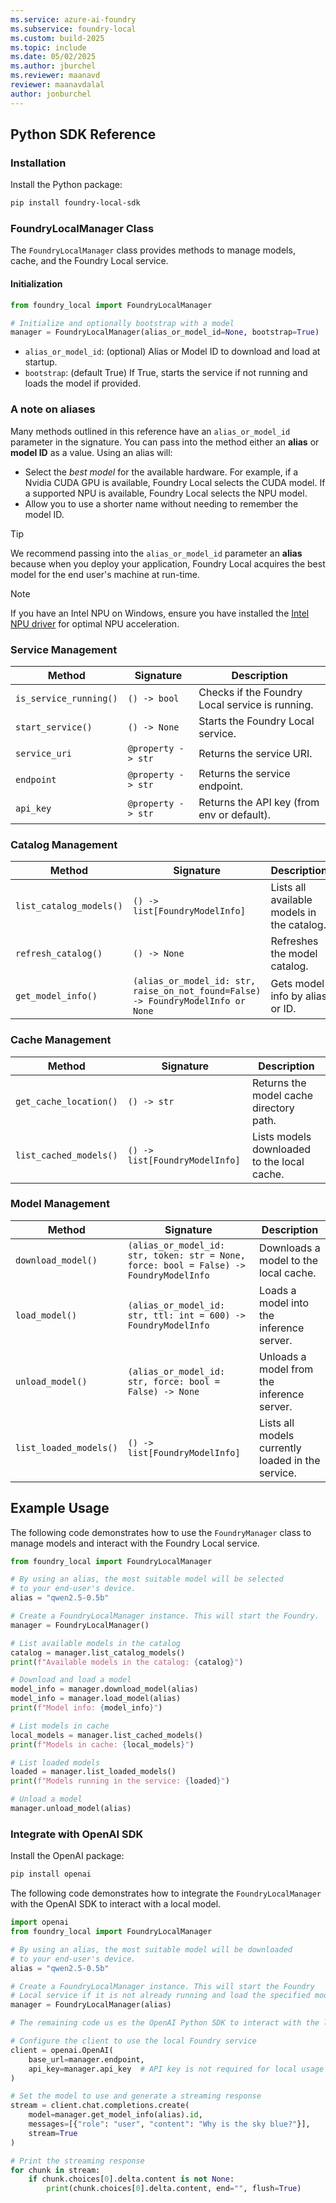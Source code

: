 ```yaml
---
ms.service: azure-ai-foundry
ms.subservice: foundry-local
ms.custom: build-2025
ms.topic: include
ms.date: 05/02/2025
ms.author: jburchel
ms.reviewer: maanavd
reviewer: maanavdalal
author: jonburchel
---
```


## Python SDK Reference

### Installation

Install the Python package:

```bash
pip install foundry-local-sdk
```

### FoundryLocalManager Class

The `FoundryLocalManager` class provides methods to manage models, cache, and the Foundry Local service.

#### Initialization

```python
from foundry_local import FoundryLocalManager

# Initialize and optionally bootstrap with a model
manager = FoundryLocalManager(alias_or_model_id=None, bootstrap=True)
```

- `alias_or_model_id`: (optional) Alias or Model ID to download and load at startup.
- `bootstrap`: (default True) If True, starts the service if not running and loads the model if provided.

### A note on aliases

Many methods outlined in this reference have an `alias_or_model_id` parameter in the signature. You can pass into the method either an **alias** or **model ID** as a value. Using an alias will:

- Select the _best model_ for the available hardware. For example, if a Nvidia CUDA GPU is available, Foundry Local selects the CUDA model. If a supported NPU is available, Foundry Local selects the NPU model.
- Allow you to use a shorter name without needing to remember the model ID.

> [!TIP]
> We recommend passing into the `alias_or_model_id` parameter an **alias** because when you deploy your application, Foundry Local acquires the best model for the end user's machine at run-time.

> [!NOTE]
> If you have an Intel NPU on Windows, ensure you have installed the [Intel NPU driver](https://www.intel.com/content/www/us/en/download/794734/intel-npu-driver-windows.html) for optimal NPU acceleration.

### Service Management

| Method                 | Signature          | Description                                     |
| ---------------------- | ------------------ | ----------------------------------------------- |
| `is_service_running()` | `() -> bool`       | Checks if the Foundry Local service is running. |
| `start_service()`      | `() -> None`       | Starts the Foundry Local service.               |
| `service_uri`          | `@property -> str` | Returns the service URI.                        |
| `endpoint`             | `@property -> str` | Returns the service endpoint.                   |
| `api_key`              | `@property -> str` | Returns the API key (from env or default).      |

### Catalog Management

| Method                  | Signature                                                                        | Description                                |
| ----------------------- | -------------------------------------------------------------------------------- | ------------------------------------------ |
| `list_catalog_models()` | `() -> list[FoundryModelInfo]`                                                   | Lists all available models in the catalog. |
| `refresh_catalog()`     | `() -> None`                                                                     | Refreshes the model catalog.               |
| `get_model_info()`      | `(alias_or_model_id: str, raise_on_not_found=False) -> FoundryModelInfo or None` | Gets model info by alias or ID.            |

### Cache Management

| Method                 | Signature                      | Description                                 |
| ---------------------- | ------------------------------ | ------------------------------------------- |
| `get_cache_location()` | `() -> str`                    | Returns the model cache directory path.     |
| `list_cached_models()` | `() -> list[FoundryModelInfo]` | Lists models downloaded to the local cache. |

### Model Management

| Method                 | Signature                                                                              | Description                                       |
| ---------------------- | -------------------------------------------------------------------------------------- | ------------------------------------------------- |
| `download_model()`     | `(alias_or_model_id: str, token: str = None, force: bool = False) -> FoundryModelInfo` | Downloads a model to the local cache.             |
| `load_model()`         | `(alias_or_model_id: str, ttl: int = 600) -> FoundryModelInfo`                         | Loads a model into the inference server.          |
| `unload_model()`       | `(alias_or_model_id: str, force: bool = False) -> None`                                | Unloads a model from the inference server.        |
| `list_loaded_models()` | `() -> list[FoundryModelInfo]`                                                         | Lists all models currently loaded in the service. |

## Example Usage

The following code demonstrates how to use the `FoundryManager` class to manage models and interact with the Foundry Local service.

```python
from foundry_local import FoundryLocalManager

# By using an alias, the most suitable model will be selected
# to your end-user's device.
alias = "qwen2.5-0.5b"

# Create a FoundryLocalManager instance. This will start the Foundry.
manager = FoundryLocalManager()

# List available models in the catalog
catalog = manager.list_catalog_models()
print(f"Available models in the catalog: {catalog}")

# Download and load a model
model_info = manager.download_model(alias)
model_info = manager.load_model(alias)
print(f"Model info: {model_info}")

# List models in cache
local_models = manager.list_cached_models()
print(f"Models in cache: {local_models}")

# List loaded models
loaded = manager.list_loaded_models()
print(f"Models running in the service: {loaded}")

# Unload a model
manager.unload_model(alias)
```

### Integrate with OpenAI SDK

Install the OpenAI package:

```bash
pip install openai
```

The following code demonstrates how to integrate the `FoundryLocalManager` with the OpenAI SDK to interact with a local model.

```python
import openai
from foundry_local import FoundryLocalManager

# By using an alias, the most suitable model will be downloaded
# to your end-user's device.
alias = "qwen2.5-0.5b"

# Create a FoundryLocalManager instance. This will start the Foundry
# Local service if it is not already running and load the specified model.
manager = FoundryLocalManager(alias)

# The remaining code us es the OpenAI Python SDK to interact with the local model.

# Configure the client to use the local Foundry service
client = openai.OpenAI(
    base_url=manager.endpoint,
    api_key=manager.api_key  # API key is not required for local usage
)

# Set the model to use and generate a streaming response
stream = client.chat.completions.create(
    model=manager.get_model_info(alias).id,
    messages=[{"role": "user", "content": "Why is the sky blue?"}],
    stream=True
)

# Print the streaming response
for chunk in stream:
    if chunk.choices[0].delta.content is not None:
        print(chunk.choices[0].delta.content, end="", flush=True)
```
